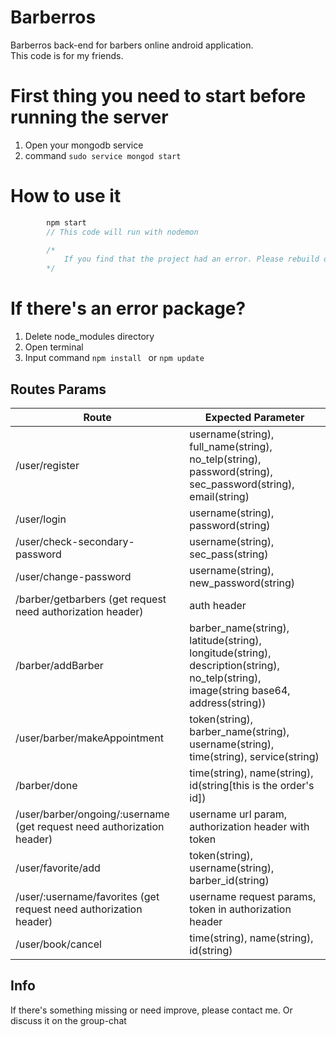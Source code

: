 # Barberros  
Barberros back-end for barbers online android application.  
This code is for my friends.  

# First thing you need to start before running the server
1. Open your mongodb service
2. command ``` sudo service mongod start ```

# How to use it
```javascript
        npm start
        // This code will run with nodemon

        /*
            If you find that the project had an error. Please rebuild or update or reinstall npm
        */
```
# If there's an error package?
1. Delete node_modules directory
2. Open terminal
3. Input command ``` npm install  ``` or ``` npm update ```

## Routes Params
Route | Expected Parameter
----- | ------------------
/user/register | username(string), full_name(string), no_telp(string), password(string), sec_password(string), email(string)
/user/login | username(string), password(string)
/user/check-secondary-password | username(string), sec_pass(string)
/user/change-password | username(string), new_password(string)
/barber/getbarbers (get request need authorization header) | auth header
/barber/addBarber | barber_name(string), latitude(string), longitude(string), description(string), no_telp(string), image(string base64, address(string))
/user/barber/makeAppointment | token(string), barber_name(string), username(string), time(string), service(string)
/barber/done | time(string), name(string), id(string[this is the order's id])
/user/barber/ongoing/:username (get request need authorization header) | username url param, authorization header with token
/user/favorite/add | token(string), username(string), barber_id(string)
/user/:username/favorites (get request need authorization header) | username request params, token in authorization header
/user/book/cancel | time(string), name(string), id(string)

## Info
If there's something missing or need improve, please contact me. Or discuss it on the group-chat 
